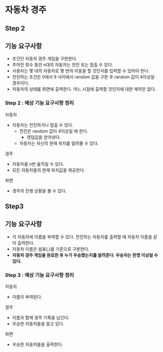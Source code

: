 # 자동차 경주 



## Step 2

## 기능 요구사항

- 초간단 자동차 경주 게임을 구현한다.
- 주어진 횟수 동안 n대의 자동차는 전진 또는 멈출 수 있다.
- 사용자는 몇 대의 자동차로 몇 번의 이동을 할 것인지를 입력할 수 있어야 한다.
- 전진하는 조건은 0에서 9 사이에서 random 값을 구한 후 random 값이 4이상일 경우이다.
- 자동차의 상태를 화면에 출력한다. 어느 시점에 출력할 것인지에 대한 제약은 없다.



### Step 2 : 예상 기능 요구사항 정리

자동차

- 자동차는 전진하거나 멈출 수 있다.
  - 전진은 random 값이 4이상일 때 한다.
    - 랜덤값을 얻어낸다.
  - 자동차는 자신의 현재 위치를 알려줄 수 있다.



경주

- 자동차를 n번 움직일 수 있다.
- 모든 자동차들의 현재 위치값을 제공한다.



화면

- 경주의 진행 상황을 볼 수 있다.



## Step3

## 기능 요구사항

- 각 자동차에 이름을 부여할 수 있다. 전진하는 자동차를 출력할 때 자동차 이름을 같이 출력한다.
- 자동차 이름은 쉼표(,)를 기준으로 구분한다.
- **자동차 경주 게임을 완료한 후 누가 우승했는지를 알려준다. 우승자는 한명 이상일 수 있다.**



### Step 3 : 예상 기능 요구사항 정리

자동차

- 이름이 부여된다.



경주

- 이름과 함께 경주 기록을 남긴다.
- 우승한 자동차들을 알고 있다.



화면

- 우승한 자동차들을 출력한다.